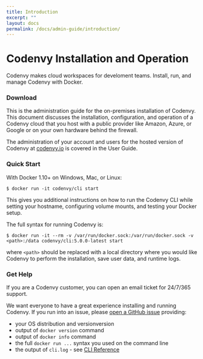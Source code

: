 ```yaml
---
title: Introduction
excerpt: ""
layout: docs
permalink: /docs/admin-guide/introduction/
---
```

# Codenvy Installation and Operation
Codenvy makes cloud workspaces for develoment teams. Install, run, and manage Codenvy with Docker.

### Download
This is the administration guide for the on-premises installation of Codenvy. This document discusses the installation, configuration, and operation of a Codenvy cloud that you host with a public provider like Amazon, Azure, or Google or on your own hardware behind the firewall.

The administration of your account and users for the hosted version of Codenvy at [codenvy.io](http://codenvy.io) is covered in the User Guide.

### Quick Start
With Docker 1.10+ on Windows, Mac, or Linux:
```
$ docker run -it codenvy/cli start
```
This gives you additional instructions on how to run the Codenvy CLI while setting your hostname, configuring volume mounts, and testing your Docker setup.

The full syntax for running Codenvy is:
```
$ docker run -it --rm -v /var/run/docker.sock:/var/run/docker.sock -v <path>:/data codenvy/cli:5.0.0-latest start
```
where `<path>` should be replaced with a local directory where you would like Codenvy to perform the installation, save user data, and runtime logs.

### Get Help
If you are a Codenvy customer, you can open an email ticket for 24/7/365 support.

We want everyone to have a great experience installing and running Codenvy. If you run into an issue, please [open a GitHub issue](http://github.com/codenvy/codenvy/issues) providing:
- your OS distribution and versionversion
- output of `docker version` command
- output of `docker info` command
- the full `docker run ...` syntax you used on the command line
- the output of `cli.log` - see [CLI Reference](/docs/admin-guide/cli/)
